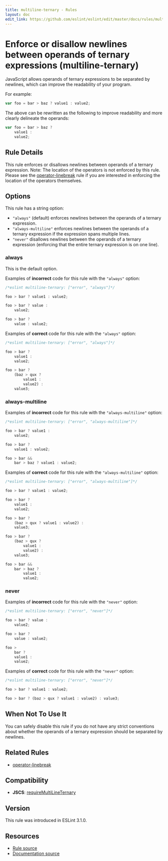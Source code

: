 ```yaml
---
title: multiline-ternary - Rules
layout: doc
edit_link: https://github.com/eslint/eslint/edit/master/docs/rules/multiline-ternary.md
---
```

<!-- Note: No pull requests accepted for this file. See README.md in the root directory for details. -->

# Enforce or disallow newlines between operands of ternary expressions (multiline-ternary)

JavaScript allows operands of ternary expressions to be separated by newlines, which can improve the readability of your program.

For example:

```js
var foo = bar > baz ? value1 : value2;
```

The above can be rewritten as the following to improve readability and more clearly delineate the operands:

```js
var foo = bar > baz ?
    value1 :
    value2;
```

## Rule Details

This rule enforces or disallows newlines between operands of a ternary expression.
Note: The location of the operators is not enforced by this rule. Please see the [operator-linebreak](operator-linebreak) rule if you are interested in enforcing the location of the operators themselves.

## Options

This rule has a string option:

* `"always"` (default) enforces newlines between the operands of a ternary expression.
* `"always-multiline"` enforces newlines between the operands of a ternary expression if the expression spans multiple lines.
* `"never"` disallows newlines between the operands of a ternary expression (enforcing that the entire ternary expression is on one line).

### always

This is the default option.

Examples of **incorrect** code for this rule with the `"always"` option:

```js
/*eslint multiline-ternary: ["error", "always"]*/

foo > bar ? value1 : value2;

foo > bar ? value :
    value2;

foo > bar ?
    value : value2;
```

Examples of **correct** code for this rule with the `"always"` option:

```js
/*eslint multiline-ternary: ["error", "always"]*/

foo > bar ?
    value1 :
    value2;

foo > bar ?
    (baz > qux ?
        value1 :
        value2) :
    value3;
```

### always-multiline

Examples of **incorrect** code for this rule with the `"always-multiline"` option:

```js
/*eslint multiline-ternary: ["error", "always-multiline"]*/

foo > bar ? value1 :
    value2;

foo > bar ?
    value1 : value2;

foo > bar &&
    bar > baz ? value1 : value2;
```

Examples of **correct** code for this rule with the `"always-multiline"` option:

```js
/*eslint multiline-ternary: ["error", "always-multiline"]*/

foo > bar ? value1 : value2;

foo > bar ?
    value1 :
    value2;

foo > bar ?
    (baz > qux ? value1 : value2) :
    value3;

foo > bar ?
    (baz > qux ?
        value1 :
        value2) :
    value3;

foo > bar &&
    bar > baz ?
        value1 :
        value2;
```

### never

Examples of **incorrect** code for this rule with the `"never"` option:

```js
/*eslint multiline-ternary: ["error", "never"]*/

foo > bar ? value :
    value2;

foo > bar ?
    value : value2;

foo >
    bar ?
    value1 :
    value2;
```

Examples of **correct** code for this rule with the `"never"` option:

```js
/*eslint multiline-ternary: ["error", "never"]*/

foo > bar ? value1 : value2;

foo > bar ? (baz > qux ? value1 : value2) : value3;
```

## When Not To Use It

You can safely disable this rule if you do not have any strict conventions about whether the operands of a ternary expression should be separated by newlines.

## Related Rules

* [operator-linebreak](operator-linebreak)

## Compatibility

* **JSCS**: [requireMultiLineTernary](http://jscs.info/rule/requireMultiLineTernary)

## Version

This rule was introduced in ESLint 3.1.0.

## Resources

* [Rule source](https://github.com/eslint/eslint/tree/master/lib/rules/multiline-ternary.js)
* [Documentation source](https://github.com/eslint/eslint/tree/master/docs/rules/multiline-ternary.md)
